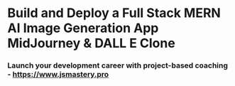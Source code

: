 # Build and Deploy a Full Stack MERN AI Image Generation App  MidJourney & DALL E Clone


### Launch your development career with project-based coaching - https://www.jsmastery.pro
